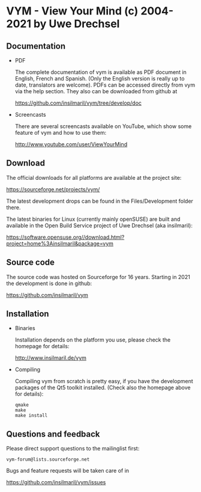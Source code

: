 VYM - View Your Mind (c) 2004-2021 by Uwe Drechsel
==================================================

Documentation
-------------

* PDF

    The complete documentation of vym is available as PDF document in
    English, French and Spanish. (Only the English version is really up
    to date, translators are welcome). PDFs can be accessed directly from
    vym via the help section. They also can be downloaded from github at

    https://github.com/insilmaril/vym/tree/develop/doc

* Screencasts

    There are several screencasts available on YouTube, which show some
    feature of vym and how to use them:

    http://www.youtube.com/user/ViewYourMind


Download
--------

The official downloads for all platforms are available at the project
site:

https://sourceforge.net/projects/vym/

The latest development drops can be found in the Files/Development folder there.

The latest binaries for Linux (currently mainly openSUSE) are built and available in the
Open Build Service project of Uwe Drechsel (aka insilmaril):

https://software.opensuse.org//download.html?project=home%3Ainsilmaril&package=vym


Source code
-----------

The source code was hosted on Sourceforge for 16 years. Starting in
2021 the development is done in github:

https://github.com/insilmaril/vym


Installation
------------

* Binaries

    Installation depends on the platform you use, please check the
    homepage for details:

    http://www.insilmaril.de/vym

* Compiling

    Compiling vym from scratch is pretty easy, if you have the
    development packages of the Qt5 toolkit installed. (Check also the
    homepage above for details):

      qmake
      make
      make install


Questions and feedback
----------------------

Please direct support questions to the mailinglist first: 

    vym-forum@lists.sourceforge.net

Bugs and feature requests will be taken care of in 

  https://github.com/insilmaril/vym/issues

